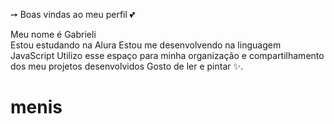 ➙ Boas vindas ao meu perfil 💕
 
Meu nome é Gabrieli   
Estou estudando na Alura
Estou me desenvolvendo na linguagem JavaScript
Utilizo esse espaço para minha organização e compartilhamento dos meu projetos desenvolvidos
Gosto de ler e pintar ✨.
# menis
